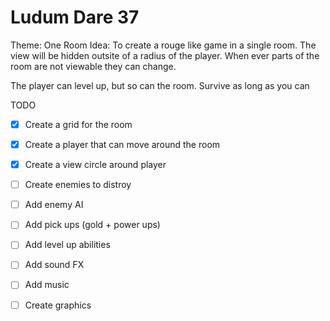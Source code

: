 Ludum Dare 37
=============

Theme: One Room
Idea: To create a rouge like game in a single room. The view will be hidden outsite of a radius of the player. When ever parts of the room are not viewable they can change.

The player can level up, but so can the room. Survive as long as you can

TODO

- [x] Create a grid for the room
- [x] Create a player that can move around the room
- [x] Create a view circle around player
- [ ] Create enemies to distroy
- [ ] Add enemy AI
- [ ] Add pick ups (gold + power ups)
- [ ] Add level up abilities
- [ ] Add sound FX
- [ ] Add music
- [ ] Create graphics


